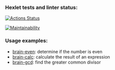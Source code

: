### Hexlet tests and linter status:
[![Actions Status](https://github.com/mbelveder/python-project-49/workflows/hexlet-check/badge.svg)](https://github.com/mbelveder/python-project-49/actions)

[![Maintainability](https://api.codeclimate.com/v1/badges/6782d3b6879fb613686b/maintainability)](https://codeclimate.com/github/mbelveder/python-project-49/maintainability)

### Usage examples:
- [brain-even](https://asciinema.org/a/yFpz0zS0fx12CdZWrlbd3pxUO): determine if the number is even
- [brain-calc](https://asciinema.org/a/hwyChjqOheuYjJNP2QbvwI4yQ): calculate the result of an expression
- [brain-gcd](https://asciinema.org/a/4TDgiUaUXG4CUKCXiFbE7X5Cv): find the greater common divisor